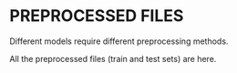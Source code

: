 # PREPROCESSED FILES

Different models require different preprocessing methods.

All the preprocessed files (train and test sets) are here.
